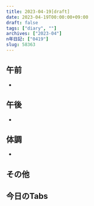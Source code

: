 ```yaml
---
title: 2023-04-19[draft]
date: 2023-04-19T00:00:00+09:00
draft: false
tags: ["diary", ""]
archives: ["2023-04"]
n年日記: ["0419"]
slug: 58363
---
```

## 午前
- 
## 午後
- 
## 体調
- 
## その他
## 今日のTabs